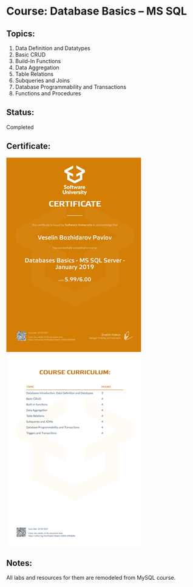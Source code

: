 # Course: Database Basics – MS SQL

## Topics:
01. Data Definition and Datatypes
02. Basic CRUD
03. Build-In Functions
04. Data Aggregation
05. Table Relations
06. Subqueries and Joins
07. Database Programmability and Transactions
08. Functions and Procedures

## Status: 
Completed

## Certificate: 
<img src="certificate.jpeg"/>

## Notes:
All labs and resources for them are remodeled from MySQL course.
